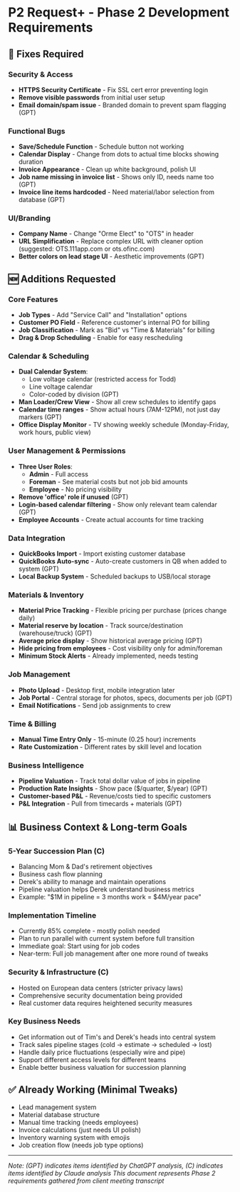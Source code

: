 # P2 Request+ - Phase 2 Development Requirements

## 🔧 Fixes Required

### Security & Access
- **HTTPS Security Certificate** - Fix SSL cert error preventing login
- **Remove visible passwords** from initial user setup
- **Email domain/spam issue** - Branded domain to prevent spam flagging (GPT)

### Functional Bugs
- **Save/Schedule Function** - Schedule button not working
- **Calendar Display** - Change from dots to actual time blocks showing duration
- **Invoice Appearance** - Clean up white background, polish UI
- **Job name missing in invoice list** - Shows only ID, needs name too (GPT)
- **Invoice line items hardcoded** - Need material/labor selection from database (GPT)

### UI/Branding
- **Company Name** - Change "Orme Elect" to "OTS" in header
- **URL Simplification** - Replace complex URL with cleaner option (suggested: OTS.111app.com or ots.ofinc.com)
- **Better colors on lead stage UI** - Aesthetic improvements (GPT)

## 🆕 Additions Requested

### Core Features
- **Job Types** - Add "Service Call" and "Installation" options
- **Customer PO Field** - Reference customer's internal PO for billing
- **Job Classification** - Mark as "Bid" vs "Time & Materials" for billing
- **Drag & Drop Scheduling** - Enable for easy rescheduling

### Calendar & Scheduling
- **Dual Calendar System**:
  - Low voltage calendar (restricted access for Todd)
  - Line voltage calendar
  - Color-coded by division (GPT)
- **Man Loader/Crew View** - Show all crew schedules to identify gaps
- **Calendar time ranges** - Show actual hours (7AM-12PM), not just day markers (GPT)
- **Office Display Monitor** - TV showing weekly schedule (Monday-Friday, work hours, public view)

### User Management & Permissions
- **Three User Roles**:
  - **Admin** - Full access
  - **Foreman** - See material costs but not job bid amounts  
  - **Employee** - No pricing visibility
- **Remove 'office' role if unused** (GPT)
- **Login-based calendar filtering** - Show only relevant team calendar (GPT)
- **Employee Accounts** - Create actual accounts for time tracking

### Data Integration
- **QuickBooks Import** - Import existing customer database
- **QuickBooks Auto-sync** - Auto-create customers in QB when added to system (GPT)
- **Local Backup System** - Scheduled backups to USB/local storage

### Materials & Inventory
- **Material Price Tracking** - Flexible pricing per purchase (prices change daily)
- **Material reserve by location** - Track source/destination (warehouse/truck) (GPT)
- **Average price display** - Show historical average pricing (GPT)
- **Hide pricing from employees** - Cost visibility only for admin/foreman
- **Minimum Stock Alerts** - Already implemented, needs testing

### Job Management
- **Photo Upload** - Desktop first, mobile integration later
- **Job Portal** - Central storage for photos, specs, documents per job (GPT)
- **Email Notifications** - Send job assignments to crew

### Time & Billing
- **Manual Time Entry Only** - 15-minute (0.25 hour) increments
- **Rate Customization** - Different rates by skill level and location

### Business Intelligence
- **Pipeline Valuation** - Track total dollar value of jobs in pipeline
- **Production Rate Insights** - Show pace ($/quarter, $/year) (GPT)
- **Customer-based P&L** - Revenue/costs tied to specific customers
- **P&L Integration** - Pull from timecards + materials (GPT)

## 📊 Business Context & Long-term Goals

### 5-Year Succession Plan (C)
- Balancing Mom & Dad's retirement objectives
- Business cash flow planning
- Derek's ability to manage and maintain operations
- Pipeline valuation helps Derek understand business metrics
- Example: "$1M in pipeline = 3 months work = $4M/year pace"

### Implementation Timeline
- Currently 85% complete - mostly polish needed
- Plan to run parallel with current system before full transition
- Immediate goal: Start using for job codes
- Near-term: Full job management after one more round of tweaks

### Security & Infrastructure (C)
- Hosted on European data centers (stricter privacy laws)
- Comprehensive security documentation being provided
- Real customer data requires heightened security measures

### Key Business Needs
- Get information out of Tim's and Derek's heads into central system
- Track sales pipeline stages (cold → estimate → scheduled → lost)
- Handle daily price fluctuations (especially wire and pipe)
- Support different access levels for different teams
- Enable better business valuation for succession planning

## ✅ Already Working (Minimal Tweaks)
- Lead management system
- Material database structure  
- Manual time tracking (needs employees)
- Invoice calculations (just needs UI polish)
- Inventory warning system with emojis
- Job creation flow (needs job type options)

---
*Note: (GPT) indicates items identified by ChatGPT analysis, (C) indicates items identified by Claude analysis*
*This document represents Phase 2 requirements gathered from client meeting transcript*